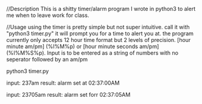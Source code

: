 //Description
This is a shitty timer/alarm  program I wrote in python3 to alert me when to leave work for class.

//Usage
using the timer is pretty simple but not super intuitive. 
call it with "python3 timer.py" 
it will prompt you for a time to alert you at. the program currently only accepts 12 hour time format but 2 levels of precision. [hour minute am/pm] (%I%M%p) or  [hour minute seconds am/pm] (%I%M%S%p). Input is to be entered as a string of numbers with no seperator followed by an am/pm

python3 timer.py 

input: 237am 
result: alarm set at 02:37:00AM

input: 23705am
result: alarm set forr 02:37:05AM

